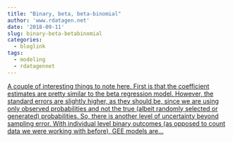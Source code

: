 ```yaml
---
title: "Binary, beta, beta-binomial"
author: 'www.rdatagen.net'
date: '2018-09-11'
slug: binary-beta-betabinomial
categories:
  - bloglink
tags:
  - modeling
  - rdatagennet
---
```


[A couple of interesting things to note here. First is that the coefficient estimates are pretty similar to the beta regression model. However, the standard errors are slightly higher, as they should be, since we are using only observed probabilities and not the true (albeit randomly selected or generated) probabilities. So, there is another level of uncertainty beyond sampling error. With individual level binary outcomes (as opposed to count data we were working with before), GEE models are...<click to read more>](https://www.rdatagen.net/post/binary-beta-beta-binomial/)

